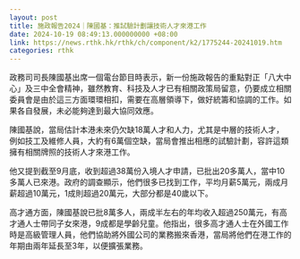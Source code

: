 ```yaml
---
layout: post
title: 施政報告2024｜陳國基：推試驗計劃讓技術人才來港工作
date: 2024-10-19 08:49:13.000000000 +08:00
link: https://news.rthk.hk/rthk/ch/component/k2/1775244-20241019.htm
categories: rthk
---
```


政務司司長陳國基出席一個電台節目時表示，新一份施政報告的重點對正「八大中心」及三中全會精神，雖然教育、科技及人才已有相關政策局留意，仍要成立相關委員會是由於這三方面環環相扣，需要在高層領導下，做好統籌和協調的工作。如果各自發展，未必能夠達到最大協同效應。

陳國基說，當局估計本港未來仍欠缺18萬人才和人力，尤其是中層的技術人才，例如技工及維修人員，大約有6萬個空缺，當局會推出相應的試驗計劃，容許這類擁有相關牌照的技術人才來港工作。

他又提到截至9月底，收到超過38萬份入境人才申請，已批出20多萬人，當中10多萬人已來港。政府的調查顯示，他們很多已找到工作，平均月薪5萬元，兩成月薪超過10萬元，1成則超過20萬元，大部分都是40歲以下。

高才通方面，陳國基說已批8萬多人，兩成半左右的年均收入超過250萬元，有高才通人士帶同子女來港，9成都是學齡兒童。他指出，很多高才通人士在外國工作時是高級管理人員，他們協助將外國公司的業務搬來香港，當局將他們在港工作的年期由兩年延長至3年，以便擴張業務。
